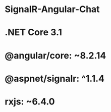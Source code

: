 # SignalR-Angular-Chat

# .NET Core 3.1

# @angular/core: ~8.2.14
# @aspnet/signalr: ^1.1.4
# rxjs: ~6.4.0